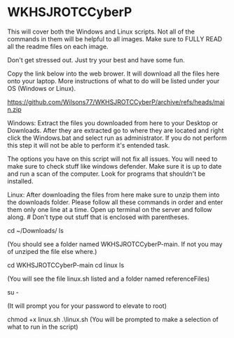 # WKHSJROTCCyberP
This will cover both the Windows and Linux scripts. Not all of the commands in them will be helpful to all images. Make sure to FULLY READ all the readme files on each image. 

Don't get stressed out. Just try your best and have some fun. 

Copy the link below into the web brower. It will download all the files here onto your laptop. More instructions of what to do will be listed under your OS (Windows or Linux).

https://github.com/Wilsons77/WKHSJROTCCyberP/archive/refs/heads/main.zip






Windows:
Extract the files you downloaded from here to your Desktop or Downloads. After they are extracted go to where they are located and right click the Windows.bat and select run as administrator. If you do not perform this step it will not be able to perform it's entended task. 

The options you have on this script will not fix all issues. You will need to make sure to check stuff like windows defender. Make sure it is up to date and run a scan of the computer. Look for programs that shouldn't be installed. 





Linux:
After downloading the files from here make sure to unzip them into the downloads folder. 
Please follow all these commands in order and enter them only one line at a time. Open up terminal on the server and follow along. # Don't type out stuff that is enclosed with parentheses.

cd ~/Downloads/
ls

(You should see a folder named WKHSJROTCCyberP-main. If not you may of unziped the file else where.)

cd WKHSJROTCCyberP-main
cd linux
ls

(You will see the file linux.sh listed and a folder named referenceFiles)

su -

(It will prompt you for your password to elevate to root)

chmod +x linux.sh
.\linux.sh
(You will be prompted to make a selection of what to run in the script)


